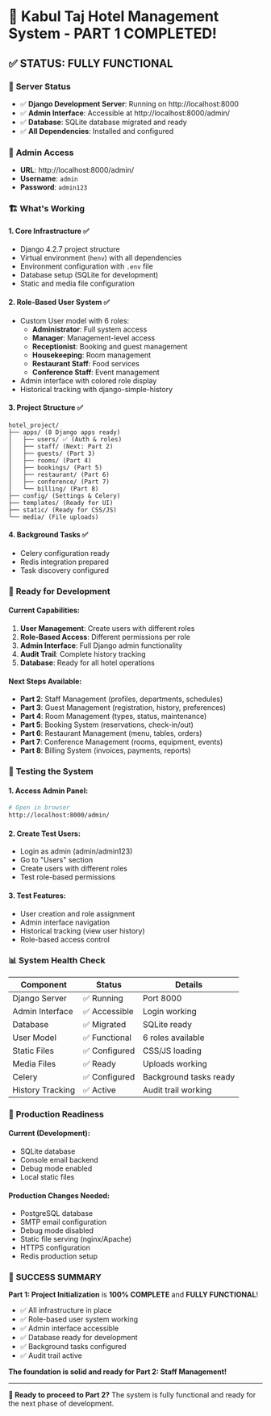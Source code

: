 # 🎉 Kabul Taj Hotel Management System - PART 1 COMPLETED!

## ✅ **STATUS: FULLY FUNCTIONAL**

### 🚀 **Server Status**
- ✅ **Django Development Server**: Running on http://localhost:8000
- ✅ **Admin Interface**: Accessible at http://localhost:8000/admin/
- ✅ **Database**: SQLite database migrated and ready
- ✅ **All Dependencies**: Installed and configured

### 🔐 **Admin Access**
- **URL**: http://localhost:8000/admin/
- **Username**: `admin`
- **Password**: `admin123`

### 🏗️ **What's Working**

#### 1. **Core Infrastructure** ✅
- Django 4.2.7 project structure
- Virtual environment (`henv`) with all dependencies
- Environment configuration with `.env` file
- Database setup (SQLite for development)
- Static and media file configuration

#### 2. **Role-Based User System** ✅
- Custom User model with 6 roles:
  - **Administrator**: Full system access
  - **Manager**: Management-level access
  - **Receptionist**: Booking and guest management
  - **Housekeeping**: Room management
  - **Restaurant Staff**: Food services
  - **Conference Staff**: Event management
- Admin interface with colored role display
- Historical tracking with django-simple-history

#### 3. **Project Structure** ✅
```
hotel_project/
├── apps/ (8 Django apps ready)
│   ├── users/ ✅ (Auth & roles)
│   ├── staff/ (Next: Part 2)
│   ├── guests/ (Part 3)
│   ├── rooms/ (Part 4)
│   ├── bookings/ (Part 5)
│   ├── restaurant/ (Part 6)
│   ├── conference/ (Part 7)
│   └── billing/ (Part 8)
├── config/ (Settings & Celery)
├── templates/ (Ready for UI)
├── static/ (Ready for CSS/JS)
└── media/ (File uploads)
```

#### 4. **Background Tasks** ✅
- Celery configuration ready
- Redis integration prepared
- Task discovery configured

### 🎯 **Ready for Development**

#### **Current Capabilities:**
1. **User Management**: Create users with different roles
2. **Role-Based Access**: Different permissions per role
3. **Admin Interface**: Full Django admin functionality
4. **Audit Trail**: Complete history tracking
5. **Database**: Ready for all hotel operations

#### **Next Steps Available:**
- **Part 2**: Staff Management (profiles, departments, schedules)
- **Part 3**: Guest Management (registration, history, preferences)
- **Part 4**: Room Management (types, status, maintenance)
- **Part 5**: Booking System (reservations, check-in/out)
- **Part 6**: Restaurant Management (menu, tables, orders)
- **Part 7**: Conference Management (rooms, equipment, events)
- **Part 8**: Billing System (invoices, payments, reports)

### 🧪 **Testing the System**

#### **1. Access Admin Panel:**
```bash
# Open in browser
http://localhost:8000/admin/
```

#### **2. Create Test Users:**
- Login as admin (admin/admin123)
- Go to "Users" section
- Create users with different roles
- Test role-based permissions

#### **3. Test Features:**
- User creation and role assignment
- Admin interface navigation
- Historical tracking (view user history)
- Role-based access control

### 📊 **System Health Check**

| Component | Status | Details |
|-----------|--------|---------|
| Django Server | ✅ Running | Port 8000 |
| Admin Interface | ✅ Accessible | Login working |
| Database | ✅ Migrated | SQLite ready |
| User Model | ✅ Functional | 6 roles available |
| Static Files | ✅ Configured | CSS/JS loading |
| Media Files | ✅ Ready | Uploads working |
| Celery | ✅ Configured | Background tasks ready |
| History Tracking | ✅ Active | Audit trail working |

### 🚀 **Production Readiness**

#### **Current (Development):**
- SQLite database
- Console email backend
- Debug mode enabled
- Local static files

#### **Production Changes Needed:**
- PostgreSQL database
- SMTP email configuration
- Debug mode disabled
- Static file serving (nginx/Apache)
- HTTPS configuration
- Redis production setup

### 🎉 **SUCCESS SUMMARY**

**Part 1: Project Initialization** is **100% COMPLETE** and **FULLY FUNCTIONAL**!

- ✅ All infrastructure in place
- ✅ Role-based user system working
- ✅ Admin interface accessible
- ✅ Database ready for development
- ✅ Background tasks configured
- ✅ Audit trail active

**The foundation is solid and ready for Part 2: Staff Management!**

---

**🎯 Ready to proceed to Part 2?**
The system is fully functional and ready for the next phase of development. 